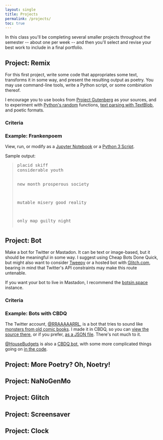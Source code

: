 ```yaml
---
layout: single
title: Projects
permalink: /projects/
toc: true
---
```


In this class you'll be completing several smaller projects throughout the semester -- about one per week -- and then you'll select and revise your best work to include in a final portfolio.

## Project: Remix
For this first project, write some code that appropriates some text, transforms it in some way, and present the resulting output as poetry. You may use command-line tools, write a Python script, or some combination thereof.

I encourage you to use books from [Project Gutenberg](http://www.gutenberg.org) as your sources, and to experiment with [Python's random](https://www.pythonforbeginners.com/random/how-to-use-the-random-module-in-python) functions, [text parsing with TextBlob](https://textblob.readthedocs.io/), and poetic formats.

### Criteria


### Example: Frankenpoem

View, run, or modify as a [Jupyter Notebook](/examples/Franken&20Poetry.ipynb) or a [Python 3 Script](/examples/frankenpoetry.py).

Sample output:

<blockquote><pre>placid skiff
considerable youth

new month
prosperous society

mutable misery
good reality

only map
guilty night
</pre></blockquote>

## Project: Bot
Make a bot for Twitter or Mastadon. It can be text or image-based, but it should be meaningful in some way. I suggest using Cheap Bots Done Quick, but might also want to consider [Tweepy](http://www.tweepy.org/) or a hosted bot with [Glitch.com](http://www.glitch.com), bearing in mind that Twitter's API constraints may make this route untenable.

If you want your bot to live in Mastadon, I recommend the [botsin.space](http://botsin.space) instance.

### Criteria

### Example: Bots with CBDQ

The Twitter account, [@RRAAAAARRL](http://www.twitter.com/RRAAAAARRL), is a bot that tries to sound like [monsters from old comic books](http://comicbookplus.com/?dlid=12518). I made it in CBDQ, so you can [view the source there](https://cheapbotsdonequick.com/source/RRAAAAARRL), or if you prefer, [as a JSON file](rraaaaarrl.json). There's not much to it.

[@HouseBudgets](http://www.twitter.com/housebudgets) is also a [CBDQ bot](https://cheapbotsdonequick.com/source/HouseBudgets), with some more complicated things going on [in the code](/examples/housebudgets.json).

## Project: More Poetry? Oh, Noetry!



## Project: NaNoGenMo

## Project: Glitch  

## Project: Screensaver

## Project: Clock

